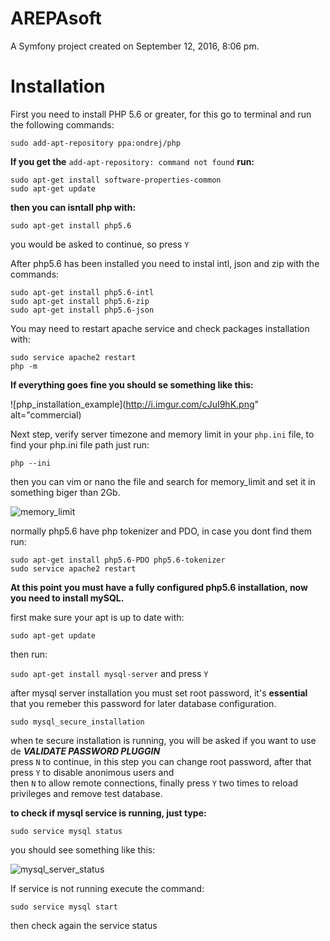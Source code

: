 AREPAsoft
=========

A Symfony project created on September 12, 2016, 8:06 pm.

Installation
============

First you need to install PHP 5.6 or greater, for this go to terminal and run the following commands:

```sudo add-apt-repository ppa:ondrej/php```

__If you get the__ ```add-apt-repository: command not found``` __run:__

    sudo apt-get install software-properties-common
    sudo apt-get update
__then you can isntall php with:__

```sudo apt-get install php5.6```

you would be asked to continue, so press ```Y```

After php5.6 has been installed you need to instal intl, json and zip with the commands:

    sudo apt-get install php5.6-intl
    sudo apt-get install php5.6-zip
    sudo apt-get install php5.6-json

You may need to restart apache service and check packages installation with:

    sudo service apache2 restart
    php -m

__If everything goes fine you should se something like this:__

![php_installation_example](http://i.imgur.com/cJuI9hK.png" alt="commercial)

Next step, verify server timezone and memory limit in your ```php.ini``` file, to find your php.ini file path just run:

```php --ini```

then you can vim or nano the file and search for memory_limit and set it in something biger than 2Gb.

![memory_limit](http://i.imgur.com/1XzGR5L.png)

normally php5.6 have php tokenizer and PDO, in case you dont find them run:

    sudo apt-get install php5.6-PDO php5.6-tokenizer
    sudo service apache2 restart

__At this point you must have a fully configured php5.6 installation, now you need to install mySQL.__

first make sure your apt is up to date with:

```sudo apt-get update```

then run:

```sudo apt-get install mysql-server``` and press ```Y```

after mysql server installation you must set root password, it's __essential__ that you remeber this password for later  database configuration. 

```sudo mysql_secure_installation```

when te secure installation is running, you will be asked if you want to use de **_VALIDATE PASSWORD PLUGGIN_**  
press ```N```  to continue, in this step you can change root password, after that press ```Y``` to disable anonimous users and  
then ```N```  to allow remote connections, finally press ```Y``` two times to reload privileges and remove test database.

__to check if mysql service is running, just type:__

```sudo service mysql status```

you should see something like this:

![mysql_server_status](http://i.imgur.com/5WJ0gEy.png)

If service is not running execute the command:

```sudo service mysql start``` 

then check again the service status